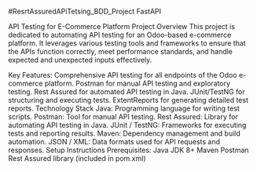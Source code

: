 #ResrtAssuredAPiTetsing_BDD_Project
FastAPI

API Testing for E-Commerce Platform
Project Overview
This project is dedicated to automating API testing for an Odoo-based e-commerce platform. It leverages various testing tools and frameworks to ensure that the APIs function correctly, meet performance standards, and handle expected and unexpected inputs effectively.

Key Features:
Comprehensive API testing for all endpoints of the Odoo e-commerce platform.
Postman for manual API testing and exploratory testing.
Rest Assured for automated API testing in Java.
JUnit/TestNG for structuring and executing tests.
ExtentReports for generating detailed test reports.
Technology Stack
Java: Programming language for writing test scripts.
Postman: Tool for manual API testing.
Rest Assured: Library for automating API testing in Java.
JUnit / TestNG: Frameworks for executing tests and reporting results.
Maven: Dependency management and build automation.
JSON / XML: Data formats used for API requests and responses.
Setup Instructions
Prerequisites:
Java JDK 8+
Maven
Postman
Rest Assured library (included in pom.xml)

